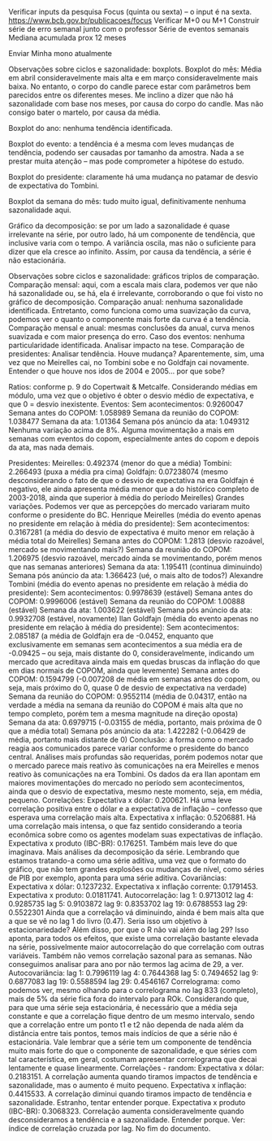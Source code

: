 Verificar inputs da pesquisa Focus (quinta ou sexta) – o input é na sexta. https://www.bcb.gov.br/publicacoes/focus
Verificar M+0 ou M+1
Construir série de erro semanal junto com o professor
Série de eventos semanais
Mediana acumulada prox 12 meses 

Enviar Minha mono atualmente

Observações sobre ciclos e sazonalidade: boxplots.
Boxplot do mês: Média em abril consideravelmente mais alta e em março consideravelmente mais baixa. No entanto, o corpo do candle parece estar com parâmetros bem parecidos entre os diferentes meses. Me inclino a dizer que não há sazonalidade com base nos meses, por causa do corpo do candle. Mas não consigo bater o martelo, por causa da média.

Boxplot do ano: nenhuma tendência identificada.

Boxplot do evento: a tendência é a mesma com leves mudanças de tendência, podendo ser causadas por tamanho da amostra. Nada a se prestar muita atenção – mas pode comprometer a hipótese do estudo.

Boxplot do presidente: claramente há uma mudança no patamar de desvio de expectativa do Tombini.

Boxplot da semana do mês: tudo muito igual, definitivamente nenhuma sazonalidade aqui.


Gráfico da decomposição: se por um lado a sazonalidade é quase irrelevante na série, por outro lado, há um componente de tendência, que inclusive varia com o tempo. A variância oscila, mas não o suficiente para dizer que ela cresce ao infinito. Assim, por causa da tendência, a série é não estacionária.

Observações sobre ciclos e sazonalidade: gráficos triplos de comparação.
Comparação mensal: aqui, com a escala mais clara, podemos ver que não há sazonalidade ou, se há, ela é irrelevante, corroborando o que foi visto no gráfico de decomposição.
Comparação anual: nenhuma sazonalidade identificada. Entretanto, como funciona como uma suavização da curva, podemos ver o quanto o componente mais forte da curva é a tendência.
Comparação mensal e anual: mesmas conclusões da anual, curva menos suavizada e com maior presença do erro.
Caso dos eventos: nenhuma particularidade identificada. Analisar impacto na tese.
Comparação de presidentes: Analisar tendência. Houve mudança? Aparentemente, sim, uma vez que no Meirelles cai, no Tombini sobe e no Goldfajn cai novamente. Entender o que houve nos idos de 2004 e 2005… por que sobe?

Ratios: conforme p. 9 do Copertwait & Metcalfe. Considerando médias em módulo, uma vez que o objetivo é obter o desvio médio de expectativa, e que 0 = desvio inexistente.
Eventos:
Sem acontecimentos: 0.9260047
Semana antes do COPOM: 1.058989
Semana da reunião do COPOM: 1.038477
Semana da ata: 1.01364
Semana pós anúncio da ata: 1.049312
Nenhuma variação acima de 8%. Alguma movimentação a mais em semanas com eventos do copom, especialmente antes do copom e depois da ata, mas nada demais.

Presidentes:
Meirelles: 0.492374 (menor do que a média)
Tombini: 2.266493 (puxa a média pra cima)
Goldfajn: 0.07238074 (mesmo desconsiderando o fato de que o desvio de expectativa na era Goldfajn é negativo, ele ainda apresenta média menor que a do histórico completo de 2003-2018, ainda que superior à média do período Meirelles) 
Grandes variações. Podemos ver que as percepções do mercado variaram muito conforme o presidente do BC.
Henrique Meirelles (média do evento apenas no presidente em relação à média do presidente):
Sem acontecimentos: 0.3167281 (a média do desvio de expectativa é muito menor em relação à média total do Meirelles)
Semana antes do COPOM:  1.2813 (desvio razoável, mercado se movimentando mais?)
Semana da reunião do COPOM: 1.206975 (desvio razoável, mercado ainda se movimentando, porém menos que nas semanas anteriores)
Semana da ata: 1.195411 (continua diminuindo)
Semana pós anúncio da ata: 1.366423 (ué, o mais alto de todos?)
Alexandre Tombini (média do evento apenas no presidente em relação à média do presidente):
Sem acontecimentos: 0.9978639 (estável)
Semana antes do COPOM:  0.9996006 (estável)
Semana da reunião do COPOM:  1.00888 (estável)
Semana da ata: 1.003622 (estável)
Semana pós anúncio da ata: 0.9932708 (estável, novamente)
Ilan Goldfajn (média do evento apenas no presidente em relação à média do presidente):
Sem acontecimentos: 2.085187 (a média de Goldfajn era de -0.0452, enquanto que exclusivamente em semanas sem acontecimentos a sua média era de -0.09425 – ou seja, mais distante do 0, consideravelmente, indicando um mercado que acreditava ainda mais em quedas bruscas da inflação do que em dias normais de COPOM, ainda que levemente)
Semana antes do COPOM:  0.1594799  (-0.007208 de média em semanas antes do copom, ou seja, mais próximo do 0, quase 0 de desvio de expectativa na verdade)
Semana da reunião do COPOM: 0.9552114 (média de 0.04317, então na verdade a média na semana da reunião do COPOM é mais alta que no tempo completo, porém tem a mesma magnitude na direção oposta)
Semana da ata: 0.6979715 (-0.03155 de média, portanto, mais próxima de 0 que a média total)
Semana pós anúncio da ata: 1.422282 (-0.06429 de média, portanto mais distante de 0)
Conclusão: a forma como o mercado reagia aos comunicados parece variar conforme o presidente do banco central. Análises mais profundas são requeridas, porém podemos notar que o mercado parece mais reativo às comunicações na era Meirelles e menos reativo às comunicações na era Tombini. Os dados da era Ilan apontam em maiores movimentações do mercado no período sem acontecimentos, ainda que o desvio de expectativa, mesmo neste momento, seja, em média, pequeno.
Correlações:
Expectativa x dólar: 0.200621. Há uma leve correlação positiva entre o dólar e a expectativa de inflação – confesso que esperava uma correlação mais alta.
Expectativa x inflação: 0.5206881. Há uma correlação mais intensa, o que faz sentido considerando a teoria econômica sobre como os agentes modelam suas expectativas de inflação.
Expectativa x produto (IBC-BR): 0.176251. Também mais leve do que imaginava.
Mais análises da decomposição da série. Lembrando que estamos tratando-a como uma série aditiva, uma vez que o formato do gráfico, que não tem grandes explosões ou mudanças de nível, como séries de PIB por exemplo, aponta para uma série aditiva.
Covariâncias:
Expectativa x dólar: 0.1237232.
Expectativa x inflação corrente: 0.1791453.
Expectativa x produto: 0.01811741. 
Autocorrelação:
lag 1: 0.9713012
lag 4: 0.9285735
lag 5: 0.9103872
lag 9: 0.8353702
lag 19: 0.6788553
lag 29: 0.5522301
Ainda que a correlação vá diminuindo, ainda é bem mais alta que a que se vê no lag 1 do livro (0.47). Seria isso um objetivo à estacionariedade? Além disso, por que o R não vai além do lag 29? Isso aponta, para todos os efeitos, que existe uma correlação bastante elevada na série, possivelmente maior autocorrelação do que correlação com outras variáveis. Também não vemos correlação sazonal para as semanas. Não conseguimos analisar para ano por não termos lag acima de 29, a ver.
Autocovariância:
lag 1: 0.7996119
lag 4: 0.7644368
lag 5: 0.7494652
lag 9: 0.6877083
lag 19: 0.5588594
lag 29: 0.4546167
Correlograma: como podemos ver, mesmo olhando para o correlograma no lag 833 (completo), mais de 5% da série fica fora do intervalo para ROk. Considerando que, para que uma série seja estacionária, é necessário que a média seja constante e que a correlação fique dentro de um mesmo intervalo, sendo que a correlação entre um ponto t1 e t2 não dependa de nada além da distância entre tais pontos, temos mais indícios de que a série não é estacionária. Vale lembrar que a série tem um componente de tendência muito mais forte do que o componente de sazonalidade, e que séries com tal característica, em geral, costumam apresentar correlograma que decai lentamente e quase linearmente.
Correlações - random:
Expectativa x dólar: 0.2183151. A correlação aumenta quando tiramos impactos de tendência e sazonalidade, mas o aumento é muito pequeno.
Expectativa x inflação: 0.4415533. A correlação diminui quando tiramos impacto de tendência e sazonalidade. Estranho, tentar entender porque.
Expectativa x produto (IBC-BR): 0.3068323. Correlação aumenta consideravelmente quando desconsideramos a tendência e a sazonalidade. Entender porque.
Ver: índice de correlação cruzada por lag. No fim do documento.
